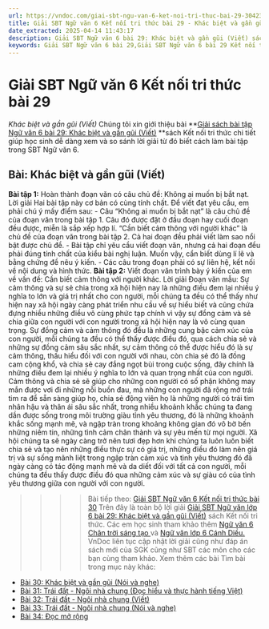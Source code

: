 ```yaml
---
url: https://vndoc.com/giai-sbt-ngu-van-6-ket-noi-tri-thuc-bai-29-304237
title: Giải SBT Ngữ văn 6 Kết nối tri thức bài 29 - Khác biệt và gần gũi (Viết) - VnDoc.com
date_extracted: 2025-04-14 11:43:17
description: Giải SBT Ngữ văn 6 bài 29: Khác biệt và gần gũi (Viết) sách Kết nối tri thức có đáp án chi tiết cho các bạn cùng tham khảo.
keywords: Giải SBT Ngữ văn 6 bài 29,Giải SBT Ngữ văn 6 bài 29 Kết nối tri thức,Giải sách bài tập Ngữ văn KNTT lớp 6,Ngữ văn lớp 6 Kết nối tri thức,giải bài tập ngữ văn lớp 6,bài Khác biệt và gần gũi (Viết)
---
```


# Giải SBT Ngữ văn 6 Kết nối tri thức bài 29
 _Khác biệt và gần gũi \(Viết\)_
Chúng tôi xin giới thiệu bài **[Giải sách bài tập Ngữ văn 6 bài 29: Khác biệt và gần gũi \(Viết\)](<https://vndoc.com/giai-sbt-ngu-van-6-ket-noi-tri-thuc-bai-29-304237>) **sách Kết nối tri thức chi tiết giúp học sinh dễ dàng xem và so sánh lời giải từ đó biết cách làm bài tập trong SBT Ngữ văn 6.
## Bài: Khác biệt và gần gũi \(Viết\)
**Bài tập 1:** Hoàn thành đoạn văn có câu chủ đề: Không ai muốn bị bắt nạt.
Lời giải
Hai bài tập này cơ bản có cùng tính chất. Để viết đạt yêu cầu, em phải chú ý mấy điểm sau:
\- Câu “Không ai muốn bị bắt nạt” là câu chủ đề của đoạn văn trong bài tập 1. Câu đó được đặt ở đầu đoạn hay cuối đoạn đều được, miễn là sắp xếp hợp lí. “Cần biết cảm thông với người khác” là chủ đề của đoạn văn trong bài tập 2. Cả hai đoạn đều phải viết làm sao nổi bật được chủ đề.
\- Bài tập chỉ yêu cầu viết đoạn văn, nhưng cả hai đoạn đều phải đúng tính chất của kiểu bài nghị luận. Muốn vậy, cẩn biết dùng lí lẽ và bằng chứng đề nêu ý kiến.
\- Các câu trong đoạn phải có sự liên hệ, kết nối về nội dung và hình thức.
**Bài tập 2:** Viết đoạn văn trình bày ý kiến của em về vấn đề: Cần biết cảm thông với người khác.
Lời giải
Đoạn văn mẫu:
Sự cảm thông và sự sẻ chia trong xã hội hiện nay là những điều đem lại nhiều ý nghĩa to lớn và giá trị nhất cho con người, mỗi chúng ta đều có thể thấy như hiện nay xã hội ngày càng phát triển nhu cầu về sự hiểu biết và cũng chứa đựng nhiều những điều vô cùng phức tạp chính vì vậy sự đồng cảm và sẻ chia giữa con người với con người trong xã hội hiện nay là vô cùng quan trọng. Sự đồng cảm và cảm thông đó đều là những cung bậc cảm xúc của con người, mỗi chúng ta đều có thể thấy được điều đó, qua cách chia sẻ và những sự đồng cảm sâu sắc nhất, sự cảm thông có thể được hiểu đó là sự cảm thông, thấu hiểu đối với con người với nhau, còn chia sẻ đó là đồng cam cộng khổ, và chia sẻ cay đắng ngọt bùi trong cuộc sống, đây chính là những điều đem lại nhiều ý nghĩa to lớn và quan trọng nhất của con người. Cảm thông và chia sẻ sẽ giúp cho những con người có số phận không may mắn được vơi đi những nỗi buồn đau, mà những con người đã rộng mở trái tim ra để sẵn sàng giúp họ, chia sẻ động viên họ là những người có trái tim nhân hậu và thân ái sâu sắc nhất, trong nhiều khoảnh khắc chúng ta đang dần được sống trong môi trường giàu tình yêu thương, đó là những khoảnh khắc sống mạnh mẽ, và ngập tràn trong khoảng không gian đó vô bờ bến những niềm tin, những tình cảm chân thành và sự yêu mến từ mọi người. Xã hội chúng ta sẽ ngày càng trở nên tươi đẹp hơn khi chúng ta luôn luôn biết chia sẻ và tạo nên những điều thực sự có giá trị, những điều đó làm nên giá trị và sự sống mãnh liệt trong ngập tràn cảm xúc và tình yêu thương đó đã ngày càng có tác động mạnh mẽ và da diết đối với tất cả con người, mỗi chúng ta đều thấy được điều đó qua những cảm xúc và sự giàu có của tình yêu thương giữa con người với con người.
>>>> Bài tiếp theo: [Giải SBT Ngữ văn 6 Kết nối tri thức bài 30](<https://vndoc.com/giai-sbt-ngu-van-6-ket-noi-tri-thuc-bai-30-304240>)
Trên đây là toàn bộ lời giải [Giải SBT Ngữ văn lớp 6 bài 29: Khác biệt và gần gũi \(Viết\)](<https://vndoc.com/giai-sbt-ngu-van-6-ket-noi-tri-thuc-bai-29-304237>) sách Kết nối tri thức. Các em học sinh tham khảo thêm [Ngữ văn 6 Chân trời sáng tạo ](<https://vndoc.com/ngu-van-6-sach-chan-troi-sang-tao>)và [Ngữ văn lớp 6 Cánh Diều.](<https://vndoc.com/ngu-van-6-sach-canh-dieu>) VnDoc liên tục cập nhật lời giải cũng như đáp án sách mới của SGK cũng như SBT các môn cho các bạn cùng tham khảo.
Xem thêm các bài Tìm bài trong mục này khác:
  * [Bài 30: Khác biệt và gần gũi \(Nói và nghe\)](</giai-sbt-ngu-van-6-ket-noi-tri-thuc-bai-30-304240>)
  * [Bài 31: Trái đất - Ngôi nhà chung \(Đọc hiểu và thực hành tiếng Việt\)](</giai-sbt-ngu-van-6-ket-noi-tri-thuc-bai-31-304286>)
  * [Bài 32: Trái đất - Ngôi nhà chung \(Viết\)](</giai-sbt-ngu-van-6-ket-noi-tri-thuc-bai-32-304287>)
  * [Bài 33: Trái đất - Ngôi nhà chung \(Nói và nghe\)](</giai-sbt-ngu-van-6-ket-noi-tri-thuc-bai-33-304288>)
  * [Bài 34: Đọc mở rộng](</giai-sbt-ngu-van-6-ket-noi-tri-thuc-bai-34-304289>)

